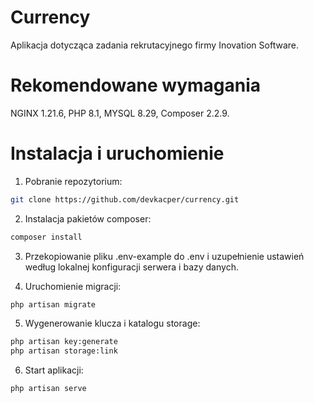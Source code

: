 # Currency

Aplikacja dotycząca zadania rekrutacyjnego firmy Inovation Software.

# Rekomendowane wymagania

NGINX 1.21.6, PHP 8.1, MYSQL 8.29, Composer 2.2.9.

# Instalacja i uruchomienie

1. Pobranie repozytorium:

```bash
git clone https://github.com/devkacper/currency.git
```

2. Instalacja pakietów composer:

```bash
composer install
```

3. Przekopiowanie pliku .env-example do .env  i uzupełnienie ustawień według lokalnej konfiguracji serwera i bazy danych.


4. Uruchomienie migracji:
```bash
php artisan migrate
```

5. Wygenerowanie klucza i katalogu storage:

```bash
php artisan key:generate
php artisan storage:link
```

6. Start aplikacji:
```bash
php artisan serve
```


